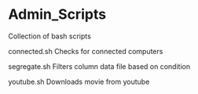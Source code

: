 # Admin_Scripts

Collection of bash scripts

connected.sh
Checks for connected computers

segregate.sh
Filters column data file based on condition

youtube.sh
Downloads movie from youtube
